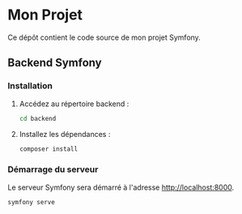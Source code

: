 # Mon Projet

Ce dépôt contient le code source de mon projet Symfony.

## Backend Symfony

### Installation

1. Accédez au répertoire backend :
    ```bash
    cd backend
    ```
2. Installez les dépendances :
    ```bash
    composer install
    ```

### Démarrage du serveur

Le serveur Symfony sera démarré à l'adresse [http://localhost:8000](http://localhost:8000).

```bash
symfony serve
